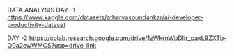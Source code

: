 DATA ANALYSIS 
DAY -1  https://www.kaggle.com/datasets/atharvasoundankar/ai-developer-productivity-dataset

DAY -2 
https://colab.research.google.com/drive/1zWkrnWbDIir_paxL9ZXTb-Q0a2ewWMCS?usp=drive_link